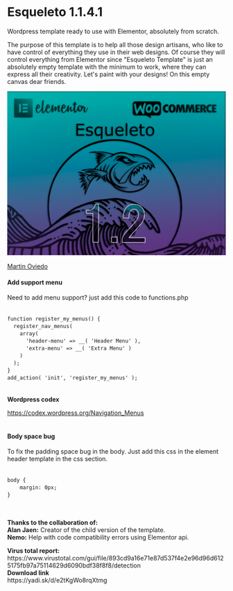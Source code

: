 # Esqueleto 1.1.4.1
Wordpress template ready to use with Elementor, absolutely from scratch.

The purpose of this template is to help all those design artisans, who like to have control of everything they use in their web designs.
Of course they will control everything from Elementor since "Esqueleto Template" is just an absolutely empty template with the minimum to work, where they can express all their creativity. Let's paint with your designs! On this empty canvas dear friends.

<img src="https://github.com/ndawebs/esqueleto/blob/master/screenshot.png">


<a href="mailto:claciudad@yandex.com">Martin Oviedo</a>


<h4>Add support menu</h4>
<p>
Need to add menu support? just add this code to functions.php
</p>

<code>
function register_my_menus() {
  register_nav_menus(
    array(
      'header-menu' => __( 'Header Menu' ),
      'extra-menu' => __( 'Extra Menu' )
    )
  );
}
add_action( 'init', 'register_my_menus' );
</code>
<br></br>
<b>Wordpress codex</b>

<a href="https://codex.wordpress.org/Navigation_Menus">https://codex.wordpress.org/Navigation_Menus</a>
<br></br>
<h4>Body space bug</h4>
<p>To fix the padding space bug in the body.
Just add this css in the element header template in the css section.</p>
<code>
body {
    margin: 0px;
}
</code>
<br></br>

<p><strong>Thanks to the collaboration of:</strong><br>
<b>Alan Jaen:</b> Creator of the child version of the template.<br>
<b>Nemo:</b> Help with code compatibility errors using Elementor api.
 </p>
<b>Virus total report:</b>
</br>
https://www.virustotal.com/gui/file/893cd9a16e71e87d537f4e2e96d96d6125175fb97a75114629d6090bdf38f8f8/detection
</br>
<b>Download link</b>
</br>
https://yadi.sk/d/e2tKgWo8rqXtmg

